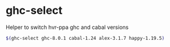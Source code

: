 # ghc-select

Helper to switch hvr-ppa ghc and cabal versions

```sh
$(ghc-select ghc-8.0.1 cabal-1.24 alex-3.1.7 happy-1.19.5)
```
